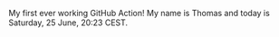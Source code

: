 My first ever working GitHub Action!
My name is Thomas and today is Saturday, 25 June, 20:23 CEST. 

